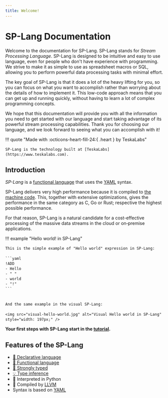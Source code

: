 ```yaml
---
title: Welcome!
---
```


# SP-Lang Documentation

Welcome to the documentation for SP-Lang. SP-Lang stands for _Stream Processing Language_.
SP-Lang is designed to be intuitive and easy to use language, even for people who don't have experience with programming.
We strive to make it as simple to use as spreadsheet macros or SQL, allowing you to perform powerful data processing tasks with minimal effort.

The key goal of SP-Lang is that it does a lot of the heavy lifting for you, so you can focus on what you want to accomplish rather than worrying about the details of how to implement it.
This low-code approach means that you can get up and running quickly, without having to learn a lot of complex programming concepts.

We hope that this documentation will provide you with all the information you need to get started with our language and start taking advantage of its powerful stream processing capabilities. Thank you for choosing our language, and we look forward to seeing what you can accomplish with it!

!!! quote "Made with :octicons-heart-fill-24:{ .heart } by TeskaLabs"

    SP-Lang is the technology built at [TeskaLabs](https://www.teskalabs.com).  

<!-- <img src="splang-logo.jpg" alt="SP-lang logo" style="width: 128px;" /> -->

## Introduction

_SP-Lang_ is a [functional language](https://en.wikipedia.org/wiki/Functional_programming) that uses the [YAML](https://en.wikipedia.org/wiki/YAML) syntax.

SP-Lang delivers very high performance because it is compiled to [the machine code](https://en.wikipedia.org/wiki/Machine_code).
This, together with extensive optimizations, gives the performance in the same category as C, Go or Rust; respective the highest possible performance.

For that reason, SP-Lang is a natural candidate for a cost-effective processing of the massive data streams in the cloud or on‑premise applications.



!!! example "Hello world! in SP-Lang"

    This is the simple example of "Hello world" expression in SP-Lang:

    ```yaml
    !ADD
    - Hello
    - " "
    - world
    - "!"
    ```


    And the same example in the visual SP-Lang:

    <img src="visual-hello-world.jpg" alt="Visual Hello world in SP-Lang" style="width: 197px;" />


**Your first steps with SP-Lang start in the [tutorial](tutorial).**

## Features of the SP-Lang

* [📜 Declarative language](https://en.wikipedia.org/wiki/Declarative_programming)  
* [🔗 Functional language](https://en.wikipedia.org/wiki/Functional_programming)
* [🔐 Strongly typed](https://en.wikipedia.org/wiki/Strong_and_weak_typing)
* [💡 Type inference](https://en.wikipedia.org/wiki/Type_inference)
* 🐍 Interpreted in Python
* 🚀 Compiled by [LLVM](https://llvm.org/)
* Syntax is based on [YAML](https://en.wikipedia.org/wiki/YAML)
  
